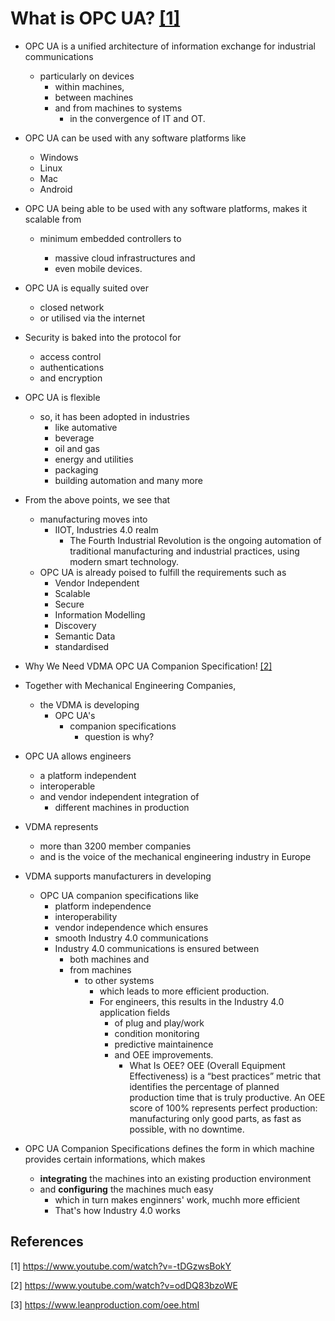 # What is OPC UA? [[1]](#1)

- OPC UA is a unified architecture of information exchange for industrial communications 
    - particularly on devices 
        - within machines, 
        - between machines 
        - and from machines to systems 
            - in the convergence of IT and OT.
- OPC UA can be used with any software platforms like
    - Windows 
    - Linux
    - Mac
    - Android
- OPC UA being able to be used with any software platforms, makes it scalable from 
    - minimum embedded controllers to
        
        - massive cloud infrastructures and 
        - even mobile devices.

- OPC UA is equally suited over 
    - closed network
    - or utilised via the internet

- Security is baked into the protocol for 
    - access control
    - authentications
    - and encryption

- OPC UA is flexible
    - so, it has been adopted in industries 
        - like automative
        - beverage
        - oil and gas
        - energy and utilities
        - packaging
        - building automation and many more

- From the above points, we see that
    - manufacturing moves into 
        - IIOT, Industries 4.0 realm
            - The Fourth Industrial Revolution is the ongoing automation of traditional manufacturing and industrial practices, using modern smart technology.
    - OPC UA is already poised to fulfill the requirements such as 
        - Vendor Independent
        - Scalable
        - Secure
        - Information Modelling
        - Discovery
        - Semantic Data
        - standardised


- Why We Need VDMA OPC UA Companion Specification! [[2]](#2)

- Together with Mechanical Engineering Companies,
    - the VDMA is developing
        - OPC UA's
            - companion specifications
                - question is why?

- OPC UA allows engineers               
    - a platform independent
    - interoperable
    - and vendor independent integration of 
        - different machines in production

- VDMA represents 
    - more than 3200 member companies 
    - and is the voice of the mechanical engineering industry in Europe

- VDMA supports manufacturers in developing
    - OPC UA companion specifications like 
        - platform independence
        - interoperability
        - vendor independence 
    which ensures 
        - smooth Industry 4.0 communications
        - Industry 4.0 communications is ensured between 
            - both machines and 
            - from machines 
                - to other systems
                    - which leads to more efficient production.
                    - For engineers, this results in the Industry 4.0 application fields
                        - of plug and play/work
                        - condition monitoring
                        - predictive maintainence 
                        - and OEE improvements.
                            - What Is OEE? OEE (Overall Equipment Effectiveness) is a “best practices” metric that identifies the percentage of planned production time that is truly productive. An OEE score of 100% represents perfect production: manufacturing only good parts, as fast as possible, with no downtime.

- OPC UA Companion Specifications defines the form in which machine provides certain informations, which makes
    - **integrating** the machines into an existing production environment
    - and **configuring** the machines much easy
        - which in turn makes enginners' work, muchh more efficient
        - That's how Industry 4.0 works




## References
<a id="1">[1]</a> 
https://www.youtube.com/watch?v=-tDGzwsBokY

<a id="2">[2]</a> 
https://www.youtube.com/watch?v=odDQ83bzoWE

<a id="3">[3]</a>
https://www.leanproduction.com/oee.html



